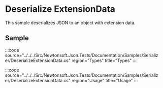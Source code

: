 ﻿# Deserialize ExtensionData

This sample deserializes JSON to an object with extension data. 

## Sample

:::code source="../../../Src/Newtonsoft.Json.Tests/Documentation/Samples/Serializer/DeserializeExtensionData.cs" region="Types" title="Types" :::

:::code source="../../../Src/Newtonsoft.Json.Tests/Documentation/Samples/Serializer/DeserializeExtensionData.cs" region="Usage" title="Usage" :::
